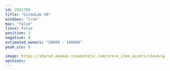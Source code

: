 ```yaml
---
id: 2831700
title: "GizmoLab VR"
windows: "true"
mac: "false"
linux: false
positive: 3
negative: 0
estimated_owners: "50000 - 100000"
peak_ccu: 0

image: https://shared.akamai.steamstatic.com/store_item_assets/steam/apps/2831700/header.jpg?t=1711350064
opinions:
---
```

